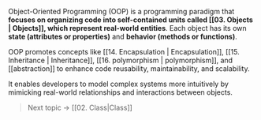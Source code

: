 Object-Oriented Programming (OOP) is a programming paradigm that **focuses on organizing code into self-contained units called [[03. Objects | Objects]], which represent real-world entities**. Each object has its own **state (attributes or properties)** and **behavior (methods or functions)**. 

OOP promotes concepts like [[14. Encapsulation | Encapsulation]], [[15. Inheritance | Inheritance]], [[16. polymorphism | polymorphism]], and [[abstraction]] to enhance code reusability, maintainability, and scalability.

It enables developers to model complex systems more intuitively by mimicking real-world relationships and interactions between objects.





> Next topic -> [[02. Class|Class]]